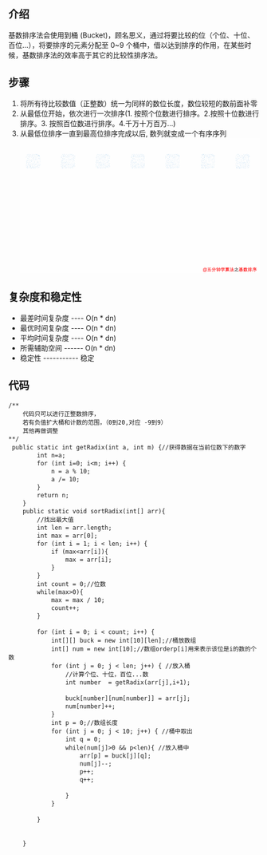 ## 介绍
基数排序法会使用到桶 (Bucket)，顾名思义，通过将要比较的位（个位、十位、百位…），将要排序的元素分配至 0~9 个桶中，借以达到排序的作用，在某些时候，基数排序法的效率高于其它的比较性排序法。
## 步骤
1. 将所有待比较数值（正整数）统一为同样的数位长度，数位较短的数前面补零
1. 从最低位开始，依次进行一次排序(1. 按照个位数进行排序。2.按照十位数进行排序。3. 按照百位数进行排序。4.千万十万百万...)
1. 从最低位排序一直到最高位排序完成以后, 数列就变成一个有序序列
![](https://raw.githubusercontent.com/binbinbin5/myPics/master/imgs/jishupaixu%20ji.gif)


## 复杂度和稳定性

- 最差时间复杂度 ---- O(n * dn)
- 最优时间复杂度 ---- O(n * dn)
- 平均时间复杂度 ---- O(n * dn)
- 所需辅助空间 ------ O(n * dn)
- 稳定性 ----------- 稳定

## 代码


```
/**
    代码只可以进行正整数排序，
    若有负值扩大桶和计数的范围，（0到20,对应 -9到9）
    其他再做调整
**/
 public static int getRadix(int a, int m) {//获得数据在当前位数下的数字
        int n=a;
        for (int i=0; i<m; i++) {
            n = a % 10;
            a /= 10;
        }
        return n;
    }
    public static void sortRadix(int[] arr){
        //找出最大值
        int len = arr.length;
        int max = arr[0];
        for (int i = 1; i < len; i++) {
            if (max<arr[i]){
                max = arr[i];
            }
        }
        int count = 0;//位数
        while(max>0){
            max = max / 10;
            count++;
        }

        for (int i = 0; i < count; i++) {
            int[][] buck = new int[10][len];//桶放数组
            int[] num = new int[10];//数组orderp[i]用来表示该位是i的数的个数
            for (int j = 0; j < len; j++) { //放入桶
                //计算个位、十位，百位...数
                int number  = getRadix(arr[j],i+1);

                buck[number][num[number]] = arr[j];
                num[number]++;
            }
            int p = 0;//数组长度
            for (int j = 0; j < 10; j++) { //桶中取出
                int q = 0;
                while(num[j]>0 && p<len){ //放入桶中
                    arr[p] = buck[j][q];
                    num[j]--;
                    p++;
                    q++;

                }
            }

        }


    }
```
